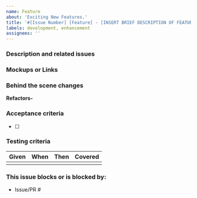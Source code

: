 ```yaml
---
name: Feature
about: 'Exciting New Features.'
title: '#[Issue Number] [Feature] - [INSERT BRIEF DESCRIPTION OF FEATURE]'
labels: development, enhancement
assignees: ''
---
```


### Description and related issues

### Mockups or Links

### Behind the scene changes

**Refactors-**

### Acceptance criteria

- [ ]

### Testing criteria

| Given | When | Then | Covered |
| ----- | ---- | ---- | ------- |
|       |      |      |         |

### This issue blocks or is blocked by:

- Issue/PR #
